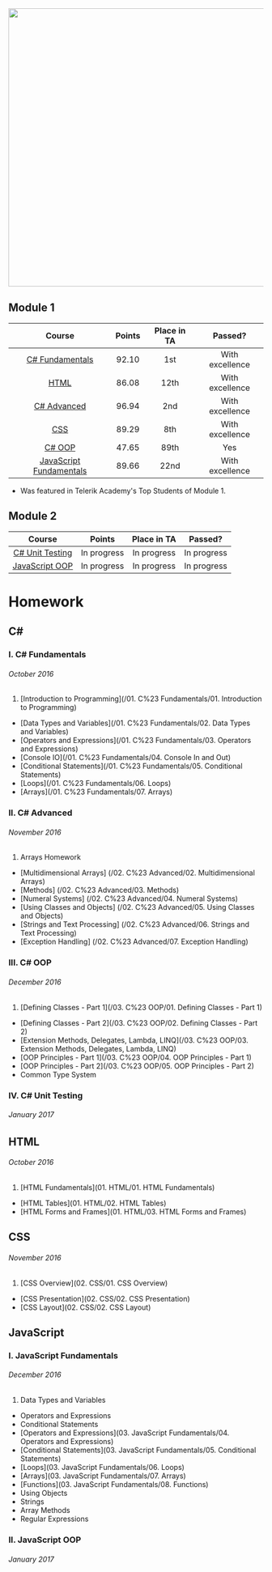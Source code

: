 <img src="https://s23.postimg.org/3smim7p23/wwwww.png" width="550"/>

## Module 1
|                          Course                       |    Points   | Place in TA |     Passed?     |
|:-----------------------------------------------------:|:-----------:|:-----------:|:---------------:|
|           [C# Fundamentals](#i-c-fundamentals)        |    92.10    |     1st     | With excellence |
|                       [HTML](#html)                   |    86.08    |     12th    | With excellence |
|               [C# Advanced](#ii-c-advanced)           |    96.94    |      2nd    | With excellence |
|                       [CSS](#css)                     |    89.29    |     8th     | With excellence |
|                   [C# OOP](#iii-c-oop)                |    47.65    |     89th    |       Yes       |
| [JavaScript Fundamentals](#i-javascript-fundamentals) |    89.66    |     22nd    | With excellence |
 * Was featured in Telerik Academy's Top Students of Module 1.

## Module 2
|                          Course                       |    Points   | Place in TA |     Passed?     |
|:-----------------------------------------------------:|:-----------:|:-----------:|:---------------:|
|            [C# Unit Testing](#iv-c-unit-testing)      | In progress | In progress |    In progress  |
|             [JavaScript OOP](#ii-javascript-oop)      | In progress | In progress |    In progress  |


# Homework


## C# #

###  I. C# Fundamentals
<h6>October 2016</h6>

1. [Introduction to Programming](/01. C%23 Fundamentals/01. Introduction to Programming) 
* [Data Types and Variables](/01. C%23 Fundamentals/02. Data Types and Variables)
* [Operators and Expressions](/01. C%23 Fundamentals/03. Operators and Expressions)
* [Console IO](/01. C%23 Fundamentals/04. Console In and Out)
* [Conditional Statements](/01. C%23 Fundamentals/05. Conditional Statements)
* [Loops](/01. C%23 Fundamentals/06. Loops)
* [Arrays](/01. C%23 Fundamentals/07. Arrays)

### II. C# Advanced 
<h6>November 2016</h6>

1. Arrays Homework
* [Multidimensional Arrays] (/02. C%23 Advanced/02. Multidimensional Arrays)
* [Methods] (/02. C%23 Advanced/03. Methods)
* [Numeral Systems] (/02. C%23 Advanced/04. Numeral Systems)
* [Using Classes and Objects] (/02. C%23 Advanced/05. Using Classes and Objects)
* [Strings and Text Processing] (/02. C%23 Advanced/06. Strings and Text Processing)
* [Exception Handling] (/02. C%23 Advanced/07. Exception Handling)

### III. C# OOP
<h6>December 2016</h6>

1. [Defining Classes - Part 1](/03. C%23 OOP/01. Defining Classes - Part 1)
* [Defining Classes - Part 2](/03. C%23 OOP/02. Defining Classes - Part 2)
* [Extension Methods, Delegates, Lambda, LINQ](/03. C%23 OOP/03. Extension Methods, Delegates, Lambda, LINQ)
* [OOP Principles - Part 1](/03. C%23 OOP/04. OOP Principles - Part 1)
* [OOP Principles - Part 2](/03. C%23 OOP/05. OOP Principles - Part 2)
* Common Type System

### IV. C# Unit Testing
<h6>January 2017</h6>

## HTML
<h6>October 2016</h6>

1. [HTML Fundamentals](01. HTML/01. HTML Fundamentals)
* [HTML Tables](01. HTML/02. HTML Tables)
* [HTML Forms and Frames](01. HTML/03. HTML Forms and Frames)

## CSS
<h6>November 2016</h6>

1. [CSS Overview](02. CSS/01. CSS Overview)
* [CSS Presentation](02. CSS/02. CSS Presentation)
* [CSS Layout](02. CSS/02. CSS Layout)

## JavaScript

### I. JavaScript Fundamentals
<h6>December 2016</h6>

1. Data Types and Variables
* Operators and Expressions
* Conditional Statements
* [Operators and Expressions](03. JavaScript Fundamentals/04. Operators and Expressions)
* [Conditional Statements](03. JavaScript Fundamentals/05. Conditional Statements)
* [Loops](03. JavaScript Fundamentals/06. Loops)
* [Arrays](03. JavaScript Fundamentals/07. Arrays)
* [Functions](03. JavaScript Fundamentals/08. Functions)
* Using Objects
* Strings
* Array Methods
* Regular Expressions

### II. JavaScript OOP
<h6>January 2017</h6>
